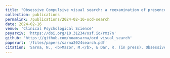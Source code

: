 ```yaml
---
title: "Obsessive Compulsive visual search: a reexamination of presence-absence asymmetries"
collection: publications
permalink: /publications/2024-02-16-ocd-search
date: 2024-02-16
venue: 'Clinical Psychological Science'
psyarxiv: 'https://doi.org/10.31234/osf.io/rmz7n'
github: 'https://github.com/noamsarna/ocd_visual_search'
paperurl: '/files/papers/sarna2024search.pdf'
citation: 'Sarna, N., <b>Mazor, M.</b>, & Dar, R. (in press). Obsessive Compulsive visual search: a reexamination of presence-absence asymmetries. <i> Clinical Psychological Science</i>'
---
```

